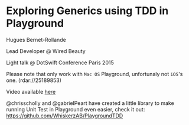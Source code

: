 # Exploring Generics using TDD in Playground


Hugues Bernet-Rollande

Lead Developer @ Wired Beauty

Light talk @ DotSwift Conference Paris 2015

Please note that only work with `Mac OS` Playground, unfortunaly not `iOS`'s one. (rdar://25189853)

Video available [here](https://github.com/huguesbr/talk-exploring-generics-using-tdd-in-playground/releases/download/1.0/TDD.Talk.mp4)

@chrisscholly and @gabrielPeart have created a little library to make running Unit Test in Playground even easier, check it out: https://github.com/WhiskerzAB/PlaygroundTDD
